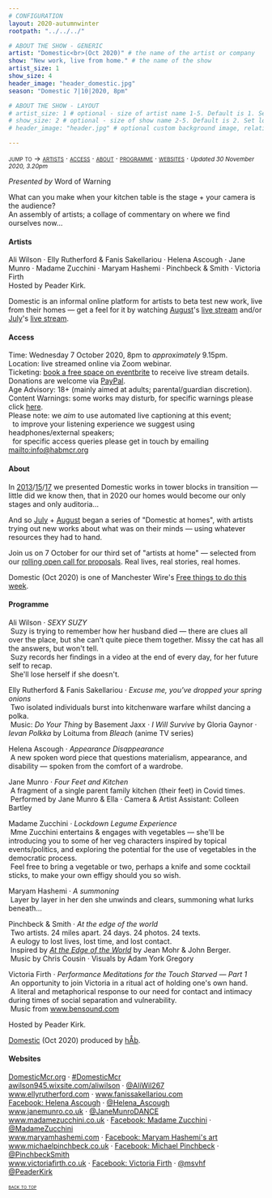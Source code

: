 ```yaml
---
# CONFIGURATION
layout: 2020-autumnwinter
rootpath: "../../../"

# ABOUT THE SHOW - GENERIC
artist: "Domestic<br>(Oct 2020)" # the name of the artist or company
show: "New work, live from home." # the name of the show
artist_size: 1
show_size: 4
header_image: "header_domestic.jpg"  
season: "Domestic 7|10|2020, 8pm"

# ABOUT THE SHOW - LAYOUT
# artist_size: 1 # optional - size of artist name 1-5. Default is 1. Set longer names to lower values
# show_size: 2 # optional - size of show name 2-5. Default is 2. Set longer names to lower values
# header_image: "header.jpg" # optional custom background image, relative to current page

---
```

<span style='font-variant: small-caps'>jump to → [artists](/archive/2020-domestic/october/#artists) · [access](/archive/2020-domestic/october/#access) · [about](/archive/2020-domestic/october/#about) · [programme](/archive/2020-domestic/october/#programme) · [websites](/archive/2020-domestic/october/#websites)</span> · <small>*Updated 30 November 2020, 3.20pm*</small>     
        
*Presented by* Word of Warning        
         
What can you make when your kitchen table is the stage + your camera is the audience?<br>An assembly of artists; a collage of commentary on where we find ourselves now…         
         
#### Artists       
Ali Wilson · Elly Rutherford & Fanis Sakellariou · Helena Ascough · Jane Munro · Madame Zucchini · Maryam Hashemi · Pinchbeck & Smith · Victoria Firth<br>Hosted by Peader Kirk.        
        
Domestic is an informal online platform for artists to beta test new work, live from their homes — get a feel for it by watching [August](/archive/2020-domestic/august)'s <a href="http://youtu.be/AOT29ZTtZAA" target="_blank">live stream</a> and/or [July](/archive/2020-domestic/july)'s <a href="http://youtu.be/IUNv7CARKLU" target="_blank">live stream</a>.        
         
#### Access            
Time: Wednesday 7 October 2020, 8pm to *approximately* 9.15pm.<br>Location: live streamed online via Zoom webinar.<br>Ticketing: <a href="http://eventbrite.co.uk/e/domestic-registration-123445736521" target="_blank">book a free space on eventbrite</a> to receive live stream details.<br>Donations are welcome via <a href="http://www.paypal.me/warnmcr" target="_blank">PayPal</a>.<br>Age Advisory: 18+ (mainly aimed at adults; parental/guardian discretion).<br>Content Warnings: some works may disturb, for specific warnings please click [here](/warnings).<br>Please note: we *aim* to use automated live captioning at this event;<br>&nbsp;&nbsp;to improve your listening experience we suggest using headphones/external speakers;<br>&nbsp;&nbsp;for specific access queries please get in touch by emailing <mailto:info@habmcr.org>         
          
#### About         
In [2013](/archive/2013-domestic)/[15](/archive/2015-domestic)/[17](/archive/2017-autumnwinter/pritchard) we presented Domestic works in tower blocks in transition — little did we know then, that in 2020 our homes would become our only stages and only auditoria…        
        
And so [July](/archive/2020-domestic/july) + [August](/archive/2020-domestic/august) began a series of "Domestic at homes", with artists trying out new works about what was on their minds — using whatever resources they had to hand.        
        
Join us on 7 October for our third set of "artists at home" — selected from our <a href="http://domesticmcr.posthaven.com" target="_blank">rolling open call for proposals</a>. Real lives, real stories, real homes.         
          
Domestic (Oct 2020) is one of Manchester Wire's <a href="http://manchesterwire.co.uk/guide/free-things-to-do-in-manchester-this-week-fletcher-moss-park-walk" target="_blank">Free things to do this week</a>.         
         
#### Programme         
Ali Wilson · *SEXY SUZY*<br>&nbsp;Suzy is trying to remember how her husband died — there are clues all over the place, but she can't quite piece them together. Missy the cat has all the answers, but won't tell.<br>&nbsp;Suzy records her findings in a video at the end of every day, for her future self to recap.<br>&nbsp;She'll lose herself if she doesn't.         
        
Elly Rutherford & Fanis Sakellariou · *Excuse me, you've dropped your spring onions*<br>&nbsp;Two isolated individuals burst into kitchenware warfare whilst dancing a polka.<br>&nbsp;Music: *Do Your Thing* by Basement Jaxx · *I Will Survive* by Gloria Gaynor · *Ievan Polkka* by Loituma from *Bleach* (anime TV series)        
         
Helena Ascough · *Appearance Disappearance*<br>&nbsp;A new spoken word piece that questions materialism, appearance, and disability — spoken from the comfort of a wardrobe.        
        
Jane Munro · *Four Feet and Kitchen*<br>&nbsp;A fragment of a single parent family kitchen (their feet) in Covid times.<br>&nbsp;Performed by Jane Munro & Ella · Camera & Artist Assistant: Colleen Bartley
        
Madame Zucchini · *Lockdown Legume Experience*<br>&nbsp;Mme Zucchini entertains & engages with vegetables — she'll be introducing you to some of her veg characters inspired by topical events/politics, and exploring the potential for the use of vegetables in the democratic process.<br>&nbsp;Feel free to bring a vegetable or two, perhaps a knife and some cocktail sticks, to make your own effigy should you so wish.         
         
Maryam Hashemi · *A summoning*<br>&nbsp;Layer by layer in her den she unwinds and clears, summoning what lurks beneath…        
        
Pinchbeck & Smith · *At the edge of the world*<br>&nbsp;Two artists. 24 miles apart. 24 days. 24 photos. 24 texts.<br>&nbsp;A eulogy to lost lives, lost time, and lost contact.<br>&nbsp;Inspired by *<a href="http://books.google.co.uk/books?id=2FfNFBj3_w4C " target="_blank">At the Edge of the World</a>* by Jean Mohr & John Berger.<br>&nbsp;Music by Chris Cousin · Visuals by Adam York Gregory         
        
Victoria Firth · *Performance Meditations for the Touch Starved — Part 1*<br>&nbsp;An opportunity to join Victoria in a ritual act of holding one's own hand.<br>&nbsp;A literal and metaphorical response to our need for contact and intimacy during times of social separation and vulnerability.<br>&nbsp;Music from <a href="http://www.bensound.com/royalty-free-music/track/love" target="_blank">www.bensound.com</a>       
        
Hosted by Peader Kirk.       
         
[Domestic](/hab/domestic) (Oct 2020) produced by [hÅb](/hab).         
         
#### Websites         
<a href="http://domesticmcr.org" target="_blank">DomesticMcr.org</a> · <a href="http://twitter.com/hashtag/DomesticMcr" target="_blank">#DomesticMcr</a><br><a href="http://awilson945.wixsite.com/aliwilson" target="_blank">awilson945.wixsite.com/aliwilson</a> · <a href="http://twitter.com/aliwil267" target="_blank">@AliWil267</a><br><a href="http://www.ellyrutherford.com" target="_blank">www.ellyrutherford.com</a> · <a href="http://www.fanissakellariou.com" target="_blank">www.fanissakellariou.com</a><br><a href="http://facebook.com/HelenaLouiseAscough" target="_blank">Facebook: Helena Ascough</a> · <a href="http://twitter.com/Helena_Ascough" target="_blank">@Helena_Ascough</a><br><a href="http://www.janemunro.co.uk" target="_blank">www.janemunro.co.uk</a> · <a href="http://twitter.com/janemunroDANCE" target="_blank">@JaneMunroDANCE</a><br><a href="http://www.madamezucchini.co.uk" target="_blank">www.madamezucchini.co.uk</a> · <a href="http://facebook.com/TheMadameZucchini" target="_blank">Facebook: Madame Zucchini</a> · <a href="http://twitter.com/MadameZucchini" target="_blank">@MadameZucchini</a><br><a href="http://www.maryamhashemi.com" target="_blank">www.maryamhashemi.com</a> · <a href="http://facebook.com/marhashem" target="_blank">Facebook: Maryam Hashemi's art</a><br><a href="http://www.michaelpinchbeck.co.uk" target="_blank">www.michaelpinchbeck.co.uk</a> · <a href="http://facebook.com/mdpinchbeck" target="_blank">Facebook: Michael Pinchbeck</a> · <a href="http://twitter.com/PinchbeckSmith" target="_blank">@PinchbeckSmith</a><br><a href="http://www.victoriafirth.co.uk" target="_blank">www.victoriafirth.co.uk</a> · <a href="http://facebook.com/msvictoriafirth" target="_blank">Facebook: Victoria Firth</a> · <a href="http://twitter.com/msvhf" target="_blank">@msvhf</a><br><a href="http://twitter.com/PeaderKirk" target="_blank">@PeaderKirk</a>
         
<small><span style='font-variant: small-caps'>[back to top](/archive/2020-domestic/october)</span></small>
